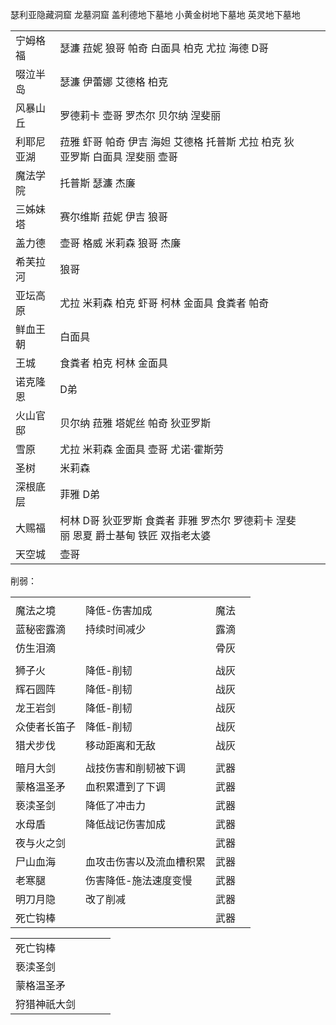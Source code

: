 
瑟利亚隐藏洞窟
龙墓洞窟
盖利德地下墓地
小黄金树地下墓地
英灵地下墓地


|       |                                                 |     |     |
| :---- | :---------------------------------------------- | :-- | --- |
| 宁姆格福  | 瑟濂 菈妮 狼哥 帕奇 白面具 柏克 尤拉 海德 D哥                     |     |     |
| 啜泣半岛  | 瑟濂 伊蕾娜 艾德格 柏克                                   |     |     |
| 风暴山丘  | 罗德莉卡 壶哥 罗杰尔 贝尔纳 涅斐丽                             |     |     |
| 利耶尼亚湖 | 菈雅 虾哥 帕奇 伊吉 海妲 艾德格 托普斯 尤拉 柏克 狄亚罗斯 白面具 涅斐丽 壶哥    |     |     |
| 魔法学院  | 托普斯 瑟濂 杰廉                                       |     |     |
| 三姊妹塔  | 赛尔维斯 菈妮 伊吉 狼哥                                   |     |     |
| 盖力德   | 壶哥 格威 米莉森 狼哥 杰廉                                 |     |     |
| 希芙拉河  | 狼哥                                              |     |     |
| 亚坛高原  | 尤拉 米莉森 柏克 虾哥 柯林 金面具 食粪者 帕奇                      |     |     |
| 鲜血王朝  | 白面具                                             |     |     |
| 王城    | 食粪者 柏克 柯林 金面具                                   |     |     |
| 诺克隆恩  | D弟                                              |     |     |
| 火山官邸  | 贝尔纳 菈雅 塔妮丝 帕奇 狄亚罗斯                              |     |     |
| 雪原    | 尤拉 米莉森 金面具 壶哥 尤诺·霍斯劳                            |     |     |
| 圣树    | 米莉森                                             |     |     |
| 深根底层  | 菲雅 D弟                                           |     |     |
| 大赐福   | 柯林 D哥 狄亚罗斯 食粪者 菲雅 罗杰尔 罗德莉卡 涅斐丽 恩夏 爵士基甸 铁匠 双指老太婆 |     |     |
| 天空城   | 壶哥                                              |     |     |


削弱：

|        |              |     |     |
| :----- | :----------- | :-- | --- |
|        |              |     |     |
| 魔法之境   | 降低-伤害加成      | 魔法  |     |
| 蓝秘密露滴  | 持续时间减少       | 露滴  |     |
| 仿生泪滴   |              | 骨灰  |     |
|        |              |     |     |
| 狮子火    | 降低-削韧        | 战灰  |     |
| 辉石圆阵   | 降低-削韧        | 战灰  |     |
| 龙王岩剑   | 降低-削韧        | 战灰  |     |
| 众使者长笛子 | 降低-削韧        | 战灰  |     |
| 猎犬步伐   | 移动距离和无敌      | 战灰  |     |
|        |              |     |     |
| 暗月大剑   | 战技伤害和削韧被下调   | 武器  |     |
| 蒙格温圣矛  | 血积累遭到了下调     | 武器  |     |
| 亵渎圣剑   | 降低了冲击力       | 武器  |     |
| 水母盾    | 降低战记伤害加成     | 武器  |     |
| 夜与火之剑  |              | 武器  |     |
| 尸山血海   | 血攻击伤害以及流血槽积累 | 武器  |     |
| 老寒腿    | 伤害降低-施法速度变慢  | 武器  |     |
| 明刀月隐   | 改了削减         | 武器  |     |
| 死亡钩棒   |              | 武器  |     |

|        |     |     |     |
| :----- | :-- | :-- | --- |
| 死亡钩棒   |     |     |     |
| 亵渎圣剑   |     |     |     |
| 蒙格温圣矛  |     |     |     |
| 狩猎神祇大剑 |     |     |     |
